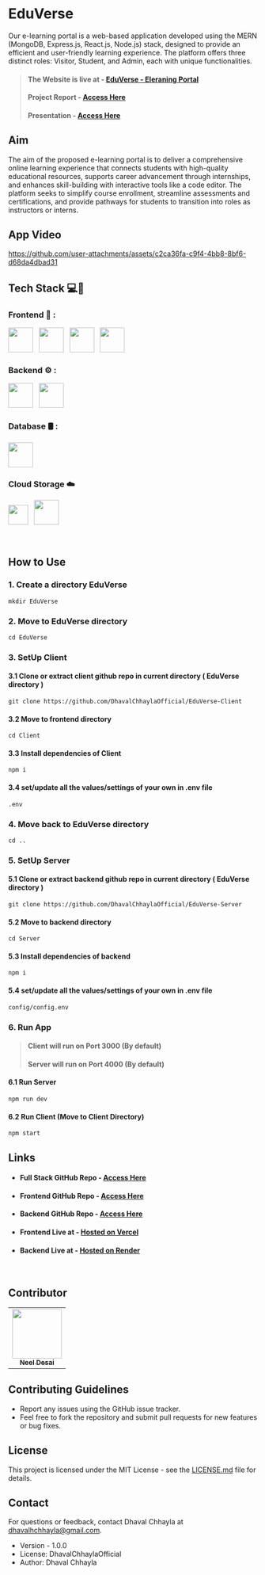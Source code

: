 # EduVerse
Our e-learning portal is a web-based application developed using the MERN 
(MongoDB, Express.js, React.js, Node.js) stack, designed to provide an efficient and 
user-friendly learning experience. The platform offers three distinct roles: Visitor, 
Student, and Admin, each with unique functionalities.

> #### The Website is live at - [EduVerse - Eleraning Portal](https://edu-verse-client.vercel.app/)
> #### Project Report - [Access Here](https://github.com/DhavalChhaylaOfficial/EduVerse/blob/main/23MCA022%2C028-Eduverse-eLearning%20Portal.pdf)
> #### Presentation - [Access Here](https://www.canva.com/design/DAGWwixlfpw/IfrYUVT8Xc-wiIoZHlM9tA/view?utm_content=DAGWwixlfpw&utm_campaign=designshare&utm_medium=link2&utm_source=uniquelinks&utlId=h75d1eea74f) 

 
## Aim
The aim of the proposed e-learning portal is to deliver a comprehensive online 
learning experience that connects students with high-quality educational resources, 
supports career advancement through internships, and enhances skill-building with 
interactive tools like a code editor. The platform seeks to simplify course enrollment, 
streamline assessments and certifications, and provide pathways for students to 
transition into roles as instructors or interns.

## App Video

https://github.com/user-attachments/assets/c2ca36fa-c9f4-4bb8-8bf6-d68da4dbad31



## Tech Stack 💻🔧 

### Frontend 🎨 : 
<img height="50" src="https://skillicons.dev/icons?i=react"> &nbsp; <img height="50" src="https://skillicons.dev/icons?i=redux"> &nbsp; <img height="50" src="https://skillicons.dev/icons?i=css"> &nbsp; <img height="50" src="https://skillicons.dev/icons?i=tailwind">


### Backend ⚙️ :
<img height="50" src="https://skillicons.dev/icons?i=nodejs"> &nbsp; <img height="50" src="https://skillicons.dev/icons?i=expressjs">


### Database 🛢️ :
<img height="50" src="https://skillicons.dev/icons?i=mongodb">

### Cloud Storage ☁️
<img height="40" src="https://github.com/vivek-panchal/Ed-Tech-Platform/blob/main/screenshots/Tech%20stack%20logo/cloudinary-logo.jpg"> &nbsp; <img height="50" src="https://skillicons.dev/icons?i=gcp">

&nbsp;

## How to Use

### 1. Create a directory EduVerse

```
mkdir EduVerse
```

### 2. Move to EduVerse directory

```
cd EduVerse
```

### 3. SetUp Client

#### 3.1 Clone or extract client github repo in current directory ( EduVerse directory )

```
git clone https://github.com/DhavalChhaylaOfficial/EduVerse-Client
```

#### 3.2 Move to frontend directory

```
cd Client
```

#### 3.3 Install dependencies of Client

```
npm i
```

#### 3.4 set/update all the values/settings of your own in .env file

```
.env
```

### 4. Move back to EduVerse directory

```
cd ..
```

### 5. SetUp Server

#### 5.1 Clone or extract backend github repo in current directory ( EduVerse directory )

```
git clone https://github.com/DhavalChhaylaOfficial/EduVerse-Server
```

#### 5.2 Move to backend directory

```
cd Server
```

#### 5.3 Install dependencies of backend

```
npm i
```

#### 5.4 set/update all the values/settings of your own in .env file

```
config/config.env
```

### 6. Run App

> #### Client will run on Port 3000 (By default)
>
> #### Server will run on Port 4000 (By default)

#### 6.1 Run Server
```
npm run dev
```

#### 6.2 Run Client (Move to Client Directory)
```
npm start
```

## Links

- #### Full Stack GitHub Repo - [Access Here](https://github.com/DhavalChhaylaOfficial/EduVerse)   
- #### Frontend GitHub Repo - [Access Here](https://github.com/DhavalChhaylaOfficial/EduVerse-Client)
- #### Backend GitHub Repo - [Access Here](https://github.com/DhavalChhaylaOfficial/EduVerse-Server)
- #### Frontend Live at - [Hosted on Vercel](https://edu-verse-client.vercel.app/)
- #### Backend Live at - [Hosted on Render](https://eduverse-server-silk.onrender.com)

&nbsp;

## Contributor

<table>
  <tr>
    <td align="center">
      <a href="https://github.com/Neeldesaind/">
        <img src="https://avatars.githubusercontent.com/u/90563106?v=4https://avatars.githubusercontent.com/u/90563106?v=4" width="100px;" alt=""/>
        <br />
        <sub><b>Neel Desai</b></sub>
      </a>
    </td>
  </tr>
</table>

## Contributing Guidelines

- Report any issues using the GitHub issue tracker.
- Feel free to fork the repository and submit pull requests for new features or bug fixes.

## License

This project is licensed under the MIT License - see the [LICENSE.md](LICENSE.md) file for details.

## Contact

For questions or feedback, contact Dhaval Chhayla at dhavalhchhayla@gmail.com.
- Version - 1.0.0
- License: DhavalChhaylaOfficial
- Author: Dhaval Chhayla




